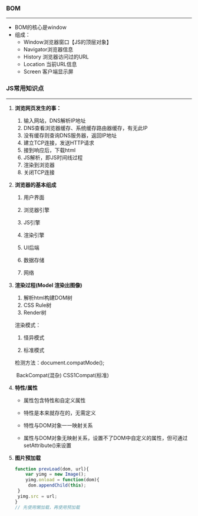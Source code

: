 ### BOM

****

- BOM的核心是window
- 组成：
  - Window浏览器窗口【JS的顶层对象】
  - Navigator浏览器信息
  - History 浏览器访问过的URL
  - Location 当前URL信息
  - Screen 客户端显示屏



### JS常用知识点

****

1. **浏览网页发生的事：**

   1. 输入网站，DNS解析IP地址
   2. DNS查看浏览器缓存、系统缓存路由器缓存，有无此IP
   3. 没有缓存则查询DNS服务器，返回IP地址
   4. 建立TCP连接，发送HTTP请求
   5. 接到响应后，下载html
   6. JS解析，即JS时间线过程
   7. 渲染到浏览器
   8. 关闭TCP连接

2. **浏览器的基本组成**

   1. 用户界面

   2. 浏览器引擎

   3. JS引擎

   4. 渲染引擎

   5. UI后端

   6. 数据存储

   7. 网络


3. **渲染过程(Model 渲染出图像)**

   1. 解析html构建DOM树
   2. CSS Rule树
   3. Render树

   渲染模式：

   1. 怪异模式

   2. 标准模式

   检测方法：document.compatMode();

   ​	BackCompat(混杂)		CSS1Compat(标准)


4. **特性/属性**

   - 属性包含特性和自定义属性

   - 特性是本来就存在的，无需定义

   - 特性与DOM对象一一映射关系

   - 属性与DOM对象无映射关系，设置不了DOM中自定义的属性，但可通过setAttribute()来设置

5. **图片预加载**

   ~~~javascript
   function prevLoad(dom, url){
       var yimg = new Image();
       yimg.onload = function(dom){
       	dom.appendChild(this);
   	}
   	yimg.src = url;
   }
   // 先使用懒加载，再使用预加载
   ~~~
